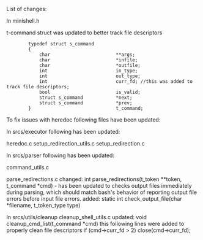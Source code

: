 List of changes:

In minishell.h

t-command struct was updated to better track file descriptors

			typedef struct s_command
			{
				char						**args;
				char						*infile;
				char						*outfile;
				int							in_type;
				int							out_type;
				int							curr_fd; //this was added to track file descriptors;
				bool						is_valid;
				struct s_command			*next;
				struct s_command			*prev;
			}								t_command;



To fix issues with heredoc following files have been updated:

In srcs/executor following has been updated:

heredoc.c
setup_redirection_utils.c
setup_redirection.c

In srcs/parser following has been updated:

command_utils.c

parse_redirections.c
	changed: int	parse_redirections(t_token **token, t_command *cmd)
				- has been updated to checks output files immediately during parsing, which should match bash's behavior of reporting output file errors before input file errors.
	added:   static int check_output_file(char *filename, t_token_type type)

In srcs/utils/cleanup
cleanup_shell_utils.c
	updated: void	cleanup_cmd_list(t_command *cmd)
			this following lines were added to properly clean file descriptors
					if (cmd->curr_fd > 2)
			close(cmd->curr_fd);
